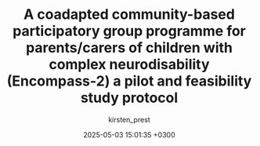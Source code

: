 ---
layout: publication
title: A coadapted community-based participatory group programme for parents/carers of children with complex neurodisability (Encompass-2) a pilot and feasibility study protocol
date: 2025-05-03 15:01:35 +0300
author: kirsten_prest
link: 'https://pilotfeasibilitystudies.biomedcentral.com/articles/10.1186/s40814-025-01619-3'
image: '/images/publications/encompass-pilot.png'
order: 1
---